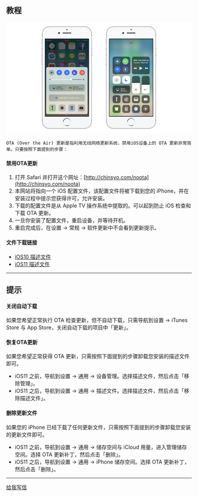 ## 教程

![thumbnail](thumbnail.png)

```
OTA (Over the Air) 更新是指利用无线网络更新系统，禁用iOS设备上的 OTA 更新非常简单。只要按照下面提到的步骤：
```
#### 禁用OTA更新
1. 打开 Safari 并打开这个网址：[http://chinsyo.com/noota](http://chinsyo.com/noota)
2. 本网站将指向一个 iOS 配置文件，该配置文件将被下载到您的 iPhone，并在安装过程中提示您获得许可，允许安装。
3. 下载的配置文件是从 Apple TV 操作系统中提取的。可以起到防止 iOS 检查和下载 OTA 更新。
4. 一旦你安装了配置文件，重启设备，并等待开机。
5. 重启完成后，在设置 -> 常规 -> 软件更新中不会看到更新提示。

#### 文件下载链接
* [iOS10 描述文件](https://raw.githubusercontent.com/chinsyo/noota/master/iOS10_NoOTA.mobileconfig)
* [iOS11 描述文件](https://raw.githubusercontent.com/chinsyo/noota/master/iOS11_NoOTA.mobileconfig)

---
## 提示

#### 关闭自动下载
如果您希望正常执行 OTA 检查更新，但不自动下载，只需导航到设置 -> iTunes Store 与 App Store，关闭自动下载的项目中「更新」。

#### 恢复OTA更新
如果您希望正常获得 OTA 更新，只需按照下面提到的步骤卸载您安装的描述文件即可。
* iOS11 之前，导航到设置 -> 通用 -> 设备管理。选择描述文件，然后点击「移除管理」。
* iOS11 之后，导航到设置 -> 通用 -> 描述文件。选择描述文件，然后点击「移除描述文件」。

#### 删除更新文件
如果您的 iPhone 已经下载了任何更新文件，只需按照下面提到的步骤卸载您安装的更新文件即可。
* iOS11 之前，导航到设置 -> 通用 -> 储存空间与 iCloud 用量，进入管理储存空间。选择 OTA 更新补丁，然后点击「删除」。
* iOS11 之后，导航到设置 -> 通用 -> iPhone 储存空间。选择 OTA 更新补丁，然后点击「删除」。

---
[给我写信](https://mail.qq.com/cgi-bin/qm_share?t=qm_mailme&email=lPf8-frn7fvU5eW69-v5)
